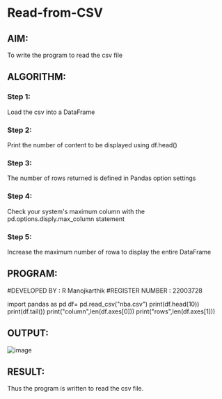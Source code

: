 # Read-from-CSV

## AIM:
To write the program to read the csv file

## ALGORITHM:
### Step 1:
Load the csv into a DataFrame
### Step 2:
Print the number of content to be displayed using df.head()
### Step 3:
The number of rows returned is defined in Pandas option settings
### Step 4:
Check your system's maximum column with the pd.options.disply.max_column statement
### Step 5:
Increase the maximum number of rowa to display the entire DataFrame

## PROGRAM:
#DEVELOPED BY : R Manojkarthik
#REGISTER NUMBER : 22003728

import pandas as pd
df= pd.read_csv("nba.csv")
print(df.head(10))
print(df.tail())
print("column",len(df.axes[0]))
print("rows",len(df.axes[1]))

## OUTPUT:
![image](https://user-images.githubusercontent.com/119560395/214846063-dd1caaf4-eb5f-4100-b021-8cab9e806948.png)

## RESULT:
Thus the program is written to read the csv file.
